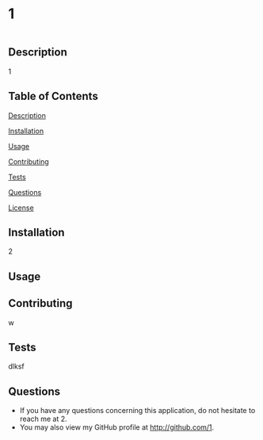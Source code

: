 # 1

![]()

## Description
1

## Table of Contents
[Description](#Description)

[Installation](#Installation)
 
[Usage](#Usage)
 
[Contributing](#Contributing)
 
[Tests](#Tests)
 
[Questions](#Questions)

[License](#License)

## Installation
2

## Usage

## Contributing
w

## Tests
dlksf

## Questions

* If you have any questions concerning this application, do not hesitate to reach me at 2.
* You may also view my GitHub profile at http://github.com/1.

